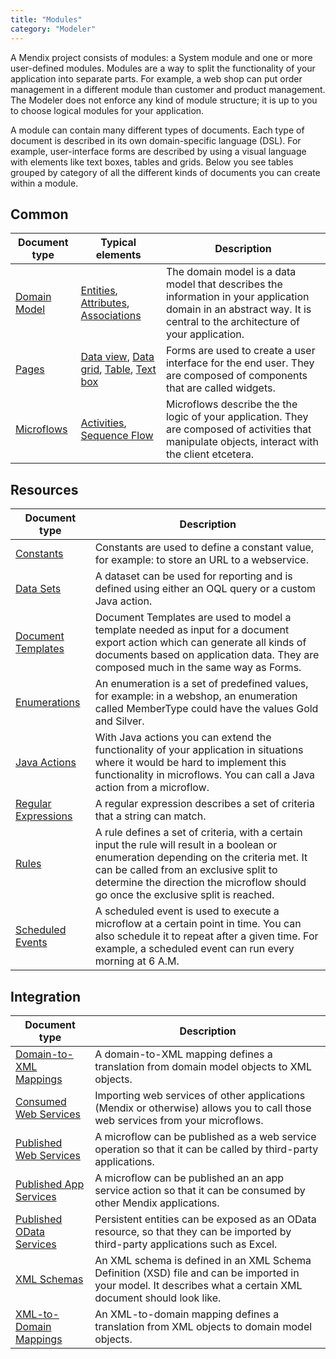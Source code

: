 ```yaml
---
title: "Modules"
category: "Modeler"
---
```



A Mendix project consists of modules: a System module and one or more user-defined modules. Modules are a way to split the functionality of your application into separate parts. For example, a web shop can put order management in a different module than customer and product management. The Modeler does not enforce any kind of module structure; it is up to you to choose logical modules for your application.

A module can contain many different types of documents. Each type of document is described in its own domain-specific language (DSL). For example, user-interface forms are described by using a visual language with elements like text boxes, tables and grids. Below you see tables grouped by category of all the different kinds of documents you can create within a module.

## Common

Document type                | Typical elements                                                              | Description
---------------------------- | ----------------------------------------------------------------------------- | ---------------------------------------------------------------------------------------------------------------------------------------------------------------------
[Domain Model](domain-model) | [Entities](entities), [Attributes](attributes), [Associations](associations)                                      | The domain model is a data model that describes the information in your application domain in an abstract way. It is central to the architecture of your application.
[Pages](pages)                      | [Data view](data-view), [Data grid](data-grid), [Table](table), [Text box](text-box) | Forms are used to create a user interface for the end user. They are composed of components that are called widgets.
[Microflows](microflows)               | [Activities](activities), [Sequence Flow](sequence-flow)                                  | Microflows describe the the logic of your application. They are composed of activities that manipulate objects, interact with the client etcetera.


## Resources

Document type                              | Description
------------------------------------------ | ------------------------------------------
[Constants](constants)                                | Constants are used to define a constant value, for example: to store an URL to a webservice.
[Data Sets](data-sets)                     | A dataset can be used for reporting and is defined using either an OQL query or a custom Java action.
[Document Templates](document-templates)   | Document Templates are used to model a template needed as input for a document export action which can generate all kinds of documents based on application data. They are composed much in the same way as Forms.
[Enumerations](enumerations)                            | An enumeration is a set of predefined values, for example: in a webshop, an enumeration called MemberType could have the values Gold and Silver.
[Java Actions](java-actions)               | With Java actions you can extend the functionality of your application in situations where it would be hard to implement this functionality in microflows. You can call a Java action from a microflow.
[Regular Expressions](regular-expressions) | A regular expression describes a set of criteria that a string can match.
[Rules](rules)                                    | A rule defines a set of criteria, with a certain input the rule will result in a boolean or enumeration depending on the criteria met. It can be called from an exclusive split to determine the direction the microflow should go once the exclusive split is reached.
[Scheduled Events](scheduled-events)       | A scheduled event is used to execute a microflow at a certain point in time. You can also schedule it to repeat after a given time. For example, a scheduled event can run every morning at 6 A.M.


## Integration

Document type                                        | Description
---------------------------------------------------- | -------------------------------------------------------------------------------------------------------------------------------------------------------------
[Domain-to-XML Mappings](domain-to-xml-mappings)     | A domain-to-XML mapping defines a translation from domain model objects to XML objects.
[Consumed Web Services](consumed-web-services)       | Importing web services of other applications (Mendix or otherwise) allows you to call those web services from your microflows.
[Published Web Services](published-web-services)     | A microflow can be published as a web service operation so that it can be called by third-party applications.
[Published App Services](published-app-services)     | A microflow can be published an an app service action so that it can be consumed by other Mendix applications.
[Published OData Services](published-odata-services) | Persistent entities can be exposed as an OData resource, so that they can be imported by third-party applications such as Excel.
[XML Schemas](xml-schemas)                           | An XML schema is defined in an XML Schema Definition (XSD) file and can be imported in your model. It describes what a certain XML document should look like.
[XML-to-Domain Mappings](xml-to-domain-mappings)     | An XML-to-domain mapping defines a translation from XML objects to domain model objects.
